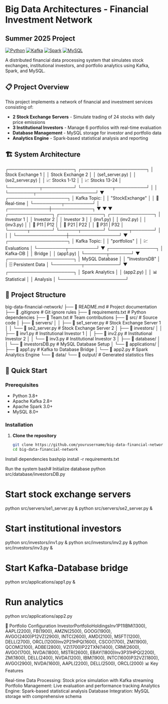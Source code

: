# Big Data Architectures - Financial Investment Network
## Summer 2025 Project

[![Python](https://img.shields.io/badge/Python-3.8+-blue.svg)](https://www.python.org)
[![Kafka](https://img.shields.io/badge/Apache%20Kafka-2.8+-orange.svg)](https://kafka.apache.org)
[![Spark](https://img.shields.io/badge/Apache%20Spark-3.0+-red.svg)](https://spark.apache.org)
[![MySQL](https://img.shields.io/badge/MySQL-8.0+-blue.svg)](https://www.mysql.com)

A distributed financial data processing system that simulates stock exchanges, institutional investors, and portfolio analytics using Kafka, Spark, and MySQL.

## 📋 Project Overview

This project implements a network of financial and investment services consisting of:
- **2 Stock Exchange Servers** - Simulate trading of 24 stocks with daily price emissions
- **3 Institutional Investors** - Manage 6 portfolios with real-time evaluation
- **Database Management** - MySQL storage for investor and portfolio data
- **Analytics Engine** - Spark-based statistical analysis and reporting

## 🏗️ System Architecture
┌─────────────────────┐    ┌─────────────────────┐
│  Stock Exchange 1   │    │  Stock Exchange 2   │
│   (se1_server.py)   │    │   (se2_server.py)   │
│   📈 Stocks 1-12    │    │   📈 Stocks 13-24   │
└──────────┬──────────┘    └──────────┬──────────┘
│                          │
└────────┬───────────────────┘
▼
┌───────────────────┐
│   Kafka Topic:    │
│  "StockExchange"  │
│   📡 Real-time    │
└─────────┬─────────┘
│
┌─────────────┼─────────────┐
▼             ▼             ▼
┌──────────────┐ ┌──────────────┐ ┌──────────────┐
│ Investor 1   │ │ Investor 2   │ │ Investor 3   │
│  (inv1.py)   │ │  (inv2.py)   │ │  (inv3.py)   │
│ 💼 P11 | P12 │ │ 💼 P21 | P22 │ │ 💼 P31 | P32 │
└──────┬───────┘ └──────┬───────┘ └──────┬───────┘
│                │                │
└────────────────┼────────────────┘
▼
┌───────────────────┐
│   Kafka Topic:    │
│   "portfolios"    │
│  💹 Evaluations   │
└─────────┬─────────┘
▼
┌───────────────┐
│  Kafka-DB     │
│  Bridge       │
│  (app1.py)    │
└───────┬───────┘
▼
┌─────────────────────┐
│    MySQL Database   │
│    "InvestorsDB"    │
│  🗄️ Persistent Data │
└─────────┬───────────┘
▼
┌─────────────────────┐
│  Spark Analytics    │
│     (app2.py)       │
│  📊 Statistical     │
│     Analysis        │
└─────────────────────┘

## 📁 Project Structure
big-data-financial-network/
├── 📄 README.md                      # Project documentation
├── 📄 .gitignore                     # Git ignore rules
├── 📄 requirements.txt               # Python dependencies
├── 📄 Team.txt                       # Team contributions
├── 📁 src/                           # Source code
│   ├── 📁 servers/
│   │   ├── 🐍 se1_server.py         # Stock Exchange Server 1
│   │   └── 🐍 se2_server.py         # Stock Exchange Server 2
│   ├── 📁 investors/
│   │   ├── 🐍 inv1.py               # Institutional Investor 1
│   │   ├── 🐍 inv2.py               # Institutional Investor 2
│   │   └── 🐍 inv3.py               # Institutional Investor 3
│   ├── 📁 database/
│   │   └── 🐍 investorsDB.py        # MySQL Database Setup
│   └── 📁 applications/
│       ├── 🐍 app1.py               # Kafka to Database Bridge
│       └── 🐍 app2.py               # Spark Analytics Engine
└── 📁 data/
└── 📁 output/                    # Generated statistics files

## 🚀 Quick Start

### Prerequisites
- Python 3.8+
- Apache Kafka 2.8+
- Apache Spark 3.0+
- MySQL 8.0+

### Installation

1. **Clone the repository**
   ```bash
   git clone https://github.com/yourusername/big-data-financial-network.git
   cd big-data-financial-network

Install dependencies
bashpip install -r requirements.txt

Run the system
bash# Initialize database
python src/database/investorsDB.py

# Start stock exchange servers
python src/servers/se1_server.py &
python src/servers/se2_server.py &

# Start institutional investors
python src/investors/inv1.py &
python src/investors/inv2.py &
python src/investors/inv3.py &

# Start Kafka-Database bridge
python src/applications/app1.py &

# Run analytics
python src/applications/app2.py


💼 Portfolio Configuration
InvestorPortfolioHoldingsInv1P11IBM(1300), AAPL(2200), FB(1900), AMZN(2500), GOOG(1900), AVGO(2400)P12VZ(2900), INTC(2600), AMD(2100), MSFT(1200), DELL(2700), ORCL(1200)Inv2P21HPQ(1600), CSCO(1700), ZM(1900), QCOM(2100), ADBE(2800), VZ(1700)P22TXN(1400), CRM(2600), AVGO(1700), NVDA(1800), MSTR(2600), EBAY(1800)Inv3P31HPQ(2200), ZM(1800), DELL(2400), NVDA(1200), IBM(1900), INTC(1600)P32VZ(1800), AVGO(2900), NVDA(1600), AAPL(2200), DELL(2500), ORCL(2000)
📊 Key Features

Real-time Data Processing: Stock price simulation with Kafka streaming
Portfolio Management: Live evaluation and performance tracking
Analytics Engine: Spark-based statistical analysis
Database Integration: MySQL storage with comprehensive schema
